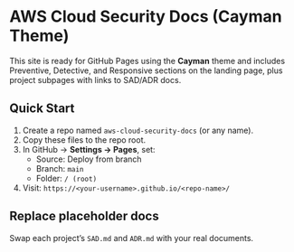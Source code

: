 # AWS Cloud Security Docs (Cayman Theme)

This site is ready for GitHub Pages using the **Cayman** theme and includes Preventive, Detective, and Responsive sections on the landing page, plus project subpages with links to SAD/ADR docs.

## Quick Start
1. Create a repo named `aws-cloud-security-docs` (or any name).
2. Copy these files to the repo root.
3. In GitHub → **Settings → Pages**, set:
   - Source: Deploy from branch
   - Branch: `main`
   - Folder: `/ (root)`
4. Visit: `https://<your-username>.github.io/<repo-name>/`

## Replace placeholder docs
Swap each project’s `SAD.md` and `ADR.md` with your real documents.
